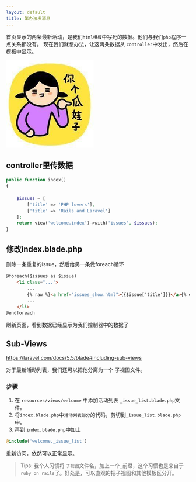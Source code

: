```yaml
---
layout: default
title: 笨办法发消息
---
```


首页显示的两条最新活动，是我们`html模板`中写死的数据。他们与我们`php`程序一点关系都没有。
现在我们就想办法，让这两条数据从 `controller`中发出，然后在模板中显示。

![](media/15099747987377.jpg)

## controller里传数据

```php
public function index()
{

    $issues = [
        ['title' => 'PHP lovers'],
        ['title' => 'Rails and Laravel']
    ];
    return view('welcome.index')->with('issues', $issues);
}
```

## 修改index.blade.php

删除一条重复的issue，然后给另一条做foreach循环

```html
@foreach($issues as $issue)
    <li class="...">
        ...
        {% raw %}<a href="issues_show.html">{{$issue['title']}}</a>{% endraw %}
        ...
    </li>
@endforeach
```

刷新页面，看到数据已经显示为我们控制器中的数据了

##  Sub-Views

https://laravel.com/docs/5.5/blade#including-sub-views

对于最新活动列表，我们还可以把他分离为一个 子视图文件。

### 步骤

1. 在 `resources/views/welcome` 中添加活动列表 `_issue_list.blade.php`文件。
2. 将`index.blade.php`中`活动列表部分`的代码，剪切到`_issue_list.blade.php`中。
3. 再到 `index.blade.php`中加上

```php
@include('welcome._issue_list')
```

重新访问，依然可以正常显示。

> Tips: 我个人习惯将 `子视图`文件名，加上一个`_`前缀，这个习惯也是来自于`ruby on rails`了。好处是，可以直观的把子视图和其他模板区分开。

